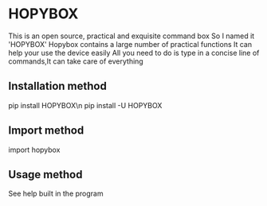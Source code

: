 # HOPYBOX
This is an open source, practical and exquisite command box
So I named it 'HOPYBOX'
Hopybox contains a large number of practical functions
It can help your use the device easily
All you need to do is type in a concise line of commands,It can take care of everything

## Installation method
pip install HOPYBOX\n
pip install -U HOPYBOX

## Import method
import hopybox

## Usage method
See help built in the program
